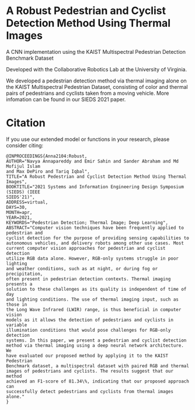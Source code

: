 # A Robust Pedestrian and Cyclist Detection Method Using Thermal Images
A CNN implementation using the KAIST Multispectral Pedestrian Detection Benchmark Dataset

Developed with the Collaborative Robotics Lab at the University of Virginia.

We developed a pedestrian detection method via thermal imaging alone on the KAIST Multispectral Pedestrian Dataset, consisting of color and thermal pairs of pedestrians and cyclists taken from a moving vehicle. More infomation can be found in our SIEDS 2021 paper.

# Citation
If you use our extended model or functions in your research, please consider citing:

```
@INPROCEEDINGS{Anna2104:Robust,
AUTHOR="Navya Annapareddy and Emir Sahin and Sander Abraham and Md Mofijul Islam
and Max DePiro and Tariq Iqbal",
TITLE="A Robust Pedestrian and Cyclist Detection Method Using Thermal Images",
BOOKTITLE="2021 Systems and Information Engineering Design Symposium (SIEDS) (IEEE
SIEDS'21)",
ADDRESS=virtual,
DAYS=30,
MONTH=apr,
YEAR=2021,
KEYWORDS="Pedestrian Detection; Thermal Image; Deep Learning",
ABSTRACT="Computer vision techniques have been frequently applied to pedestrian and
cyclist detection for the purpose of providing sensing capabilities to
autonomous vehicles, and delivery robots among other use cases. Most
current computer vision approaches for pedestrian and cyclist detection
utilize RGB data alone. However, RGB-only systems struggle in poor lighting
and weather conditions, such as at night, or during fog or precipitation,
often present in pedestrian detection contexts. Thermal imaging presents a
solution to these challenges as its quality is independent of time of day
and lighting conditions. The use of thermal imaging input, such as those in
the Long Wave Infrared (LWIR) range, is thus beneficial in computer vision
models as it allows the detection of pedestrians and cyclists in variable
illumination conditions that would pose challenges for RGB-only detection
systems. In this paper, we present a pedestrian and cyclist detection
method via thermal imaging using a deep neural network architecture. We
have evaluated our proposed method by applying it to the KAIST Pedestrian
Benchmark dataset, a multispectral dataset with paired RGB and thermal
images of pedestrians and cyclists. The results suggest that our method
achieved an F1-score of 81.34\%, indicating that our proposed approach can
successfully detect pedestrians and cyclists from thermal images alone."
}
```
